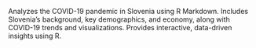 Analyzes the COVID-19 pandemic in Slovenia using R Markdown. Includes Slovenia’s background, key demographics, and economy, along with COVID-19 trends and visualizations. Provides interactive, data-driven insights using R.
